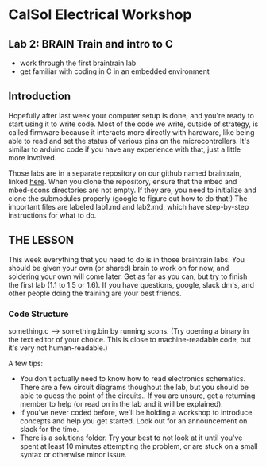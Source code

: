 # CalSol Electrical Workshop
## Lab 2: BRAIN Train and intro to C
* work through the first braintrain lab
* get familiar with coding in C in an embedded environment

## Introduction
Hopefully after last week your computer setup is done, and you're ready to start using it to write code. Most of the code we write, outside of strategy, is called firmware because it interacts more directly with hardware, like being able to read and set the status of various pins on the microcontrollers. It's similar to arduino code if you have any experience with that, just a little more involved. 

Those labs are in a separate repository on our github named braintrain, linked [here](https://github.com/CalSol/braintrain). When you clone the repository, ensure that the mbed and mbed-scons directories are not empty. If they are, you need to initialize and clone the submodules properly (google to figure out how to do that!) The important files are labeled lab1.md and lab2.md, which have step-by-step instructions for what to do.

## THE LESSON
This week everything that you need to do is in those braintrain labs. You should be given your own (or shared) brain to work on for now, and soldering your own will come later. Get as far as you can, but try to finish the first lab (1.1 to 1.5 or 1.6). If you have questions, google, slack dm's, and other people doing the training are your best friends.

### Code Structure
something.c --> something.bin by running scons. (Try opening a binary in the text editor of your choice. This is close to machine-readable code, but it's very not human-readable.) 

A few tips:
- You don't actually need to know how to read electronics schematics. There are a few circuit diagrams thoughout the lab, but you should be able to guess the point of the circuits.. If you are unsure, get a returning member to help (or read on in the lab and it will be explained). 
- If you've never coded before, we'll be holding a workshop to introduce concepts and help you get started. Look out for an announcement on slack for the time.
- There is a solutions folder. Try your best to not look at it until you've spent at least 10 minutes attempting the problem, or are stuck on a small syntax or otherwise minor issue.
